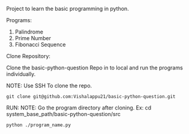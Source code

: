 Project to learn the basic programming in python.

Programs:

1. Palindrome
2. Prime Number
3. Fibonacci Sequence

Clone Repository:

Clone the basic-python-question Repo in to local and run the programs individually.

NOTE: Use SSH To clone the repo.

	git clone git@github.com:Vishalappu21/basic-python-question.git

RUN:
NOTE: Go the program directory after cloning. Ex: cd system_base_path/basic-python-question/src

	python ./program_name.py
